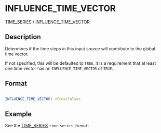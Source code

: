 # INFLUENCE_TIME_VECTOR

[TIME_SERIES](TIME_SERIES.md) /
[INFLUENCE_TIME_VECTOR](INFLUENCE_TIME_VECTOR.md)

## Description

Determines if the time steps in this input source will contribute to the global time vector.

If not specified, this will be defaulted to `TRUE`.
It is a requirement that at least one time vector has an `INFLUENCE_TIME_VECTOR` of `TRUE`.

## Format

~~~~~~~~yaml

INFLUENCE_TIME_VECTOR: <True/False>
~~~~~~~~

## Example

See the [TIME_SERIES](TIME_SERIES.md) `time_series_format`.
